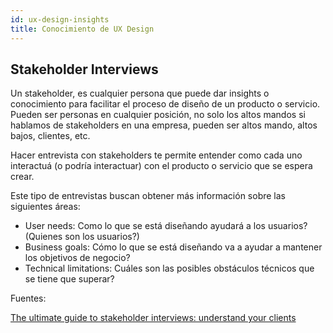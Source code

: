 ```yaml
---
id: ux-design-insights
title: Conocimiento de UX Design
---
```


## Stakeholder Interviews

Un stakeholder, es cualquier persona que puede dar insights o conocimiento para facilitar el proceso de diseño de un producto o servicio. Pueden ser personas en cualquier posición, no solo los altos mandos si hablamos de stakeholders en una empresa, pueden ser altos mando, altos bajos, clientes, etc.

Hacer entrevista con stakeholders te permite entender como cada uno interactuá (o podría interactuar) con el producto o servicio que se espera crear.

Este tipo de entrevistas buscan obtener más información sobre las siguientes áreas:

- User needs: Como lo que se está diseñando ayudará a los usuarios? (Quienes son los usuarios?)
- Business goals: Cómo lo que se está diseñando va a ayudar a mantener los objetivos de negocio?
- Technical limitations: Cuáles son las posibles obstáculos técnicos que se tiene que superar?

Fuentes:

[The ultimate guide to stakeholder interviews: understand your clients](https://uxdesign.cc/the-ultimate-guide-to-stakeholder-interviews-understand-your-clients-a3bcf87b6e8b#:~:text=What%20Are%20Stakeholder%20Interviews%3F,help%20simplify%20the%20design%20process.)
